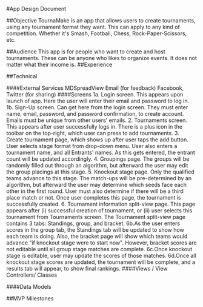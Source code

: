 #App Design Document


##Objective
TournaMake is an app that allows users to create tournaments, using any tournament format they want.
This can apply to any kind of competition. Whether it's Smash, Football, Chess, Rock-Paper-Scissors, etc.

##Audience
This app is for people who want to create and host tournaments.
These can be anyone who likes to organize events. It does not matter what their income is.
##Experience


##Technical

####External Services
	MDSpreadView
	Email (for feedback)
	Facebook, Twitter (for sharing)
####Screens
	1a. Login screen. This appears upon launch of app. Here the user will enter their email and password to log in.
	1b. Sign-Up screen. Can get here from the login screen. They must enter name, email, password, and password confirmation, to create account. Emails must be unique from other users' emails.
	2. Tournaments screen. This appears after user successfully logs in. There is a plus icon in the toolbar on the top-right, which user can press to add tournaments.
	3. Create tournament page, which shows up after user taps the add button. User selects stage format from drop-down menu. User also enters a tournament name, and all Entrants' names.
	As this gets entered, the entrant count will be updated accordingly.
	4. Groupings page. The groups will be randomly filled out through an algorithm, but afterward the user may edit the group placings at this stage.
	5. Knockout stage page. Only the qualified teams advance to this stage. The match-ups will be pre-determined by an algorithm, but afterward the user may determine which seeds face each other in the first round.
	User must also determine if there will be a third place match or not.
	Once user completes this page, the tournament is successfully created.
	6. Tournament information split-view page. This page appears after (i) successful creation of tournament, or (ii) user selects this tournament from Tournaments screen.
	The Tournament split-view page contains 3 tabs: Standings, group, and bracket.
	6b.As the user enters scores in the group tab, the Standings tab will be updated to show how each team is doing. Also, the bracket page will show which teams would advance "if knockout stage were to start now". However, bracket scores are not editable until all group stage matches are complete.
	6c.Once knockout stage is editable, user may update the scores of those matches.
	6d.Once all knockout stage scores are updated, the tournament will be complete, and a results tab will appear, to show final rankings.
####Views / View Controllers/ Classes

####Data Models

##MVP Milestones